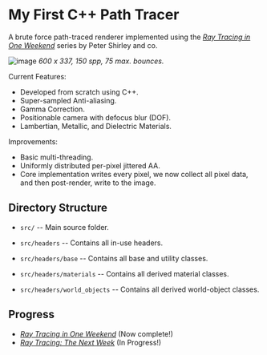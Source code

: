 My First C++ Path Tracer
====================================================================================================

A brute force path-traced renderer implemented using the [_Ray Tracing in One Weekend_](https://raytracing.github.io/books/RayTracingInOneWeekend.html) series by Peter Shirley and co.

![image](https://github.com/essentialblend/weekend-raytracing/assets/73982939/36711d91-64f9-4ef1-b07e-52240abe6800)
*600 x 337, 150 spp, 75 max. bounces.*

Current Features:
- Developed from scratch using C++.
- Super-sampled Anti-aliasing.
- Gamma Correction.
- Positionable camera with defocus blur (DOF).
- Lambertian, Metallic, and Dielectric Materials.

Improvements:
- Basic multi-threading.
- Uniformly distributed per-pixel jittered AA.
- Core implementation writes every pixel, we now collect all pixel data, and then post-render, write to the image.

Directory Structure
-------------------
  - `src/` --
    Main source folder.

  - `src/headers` --
    Contains all in-use headers.

  - `src/headers/base` --
    Contains all base and utility classes.

  - `src/headers/materials` --
    Contains all derived material classes.

  - `src/headers/world_objects` --
    Contains all derived world-object classes.

Progress
--------------------
- [_Ray Tracing in One Weekend_](https://raytracing.github.io/books/RayTracingInOneWeekend.html) (Now complete!)
- [_Ray Tracing: The Next Week_](https://raytracing.github.io/books/RayTracingTheNextWeek.html) (In Progress!)
